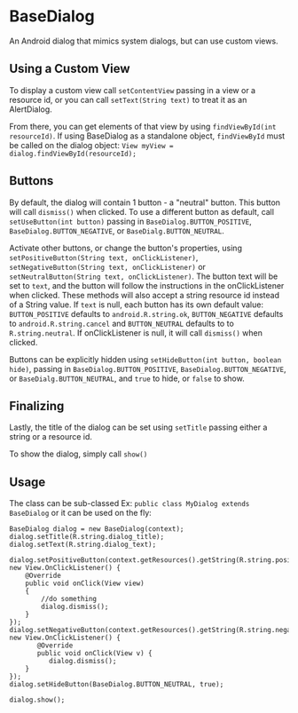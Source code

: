 # BaseDialog
An Android dialog that mimics system dialogs, but can use custom views.

## Using a Custom View

To display a custom view call `setContentView` passing in a view or a resource id, or you can call `setText(String text)` to treat it as an AlertDialog.

From there, you can get elements of that view by using `findViewById(int resourceId)`. If using BaseDialog as a standalone object, `findViewById` must be called on the dialog object: `View myView = dialog.findViewById(resourceId);`

## Buttons

By default, the dialog will contain 1 button - a "neutral" button. This button will call `dismiss()` when clicked. To use a different button as default, call `setUseButton(int button)` passing in `BaseDialog.BUTTON_POSITIVE`, `BaseDialog.BUTTON_NEGATIVE`, or `BaseDialg.BUTTON_NEUTRAL`.

Activate other buttons, or change the button's properties, using `setPositiveButton(String text, onClickListener)`, `setNegativeButton(String text, onClickListener)` or `setNeutralButton(String text, onClickListener)`. The button text will be set to `text`, and the button will follow the instructions in the onClickListener when clicked. These methods will also accept a string resource id instead of a String value. If `text` is null, each button has its own default value: `BUTTON_POSITIVE` defaults to `android.R.string.ok`, `BUTTON_NEGATIVE` defaults to `android.R.string.cancel` and `BUTTON_NEUTRAL` defaults to to `R.string.neutral`. If onClickListener is null, it will call `dismiss()` when clicked.

Buttons can be explicitly hidden using `setHideButton(int button, boolean hide)`, passing in `BaseDialog.BUTTON_POSITIVE`, `BaseDialog.BUTTON_NEGATIVE`, or `BaseDialg.BUTTON_NEUTRAL`, and `true` to hide, or `false` to show.

## Finalizing

Lastly, the title of the dialog can be set using `setTitle` passing either a string or a resource id.

To show the dialog, simply call `show()`

## Usage

The class can be sub-classed Ex: `public class MyDialog extends BaseDialog`
or it can be used on the fly:

    BaseDialog dialog = new BaseDialog(context);
    dialog.setTitle(R.string.dialog_title);
    dialog.setText(R.string.dialog_text);
    
    dialog.setPositiveButton(context.getResources().getString(R.string.positive_label), new View.OnClickListener() {
        @Override
        public void onClick(View view)
        {
            //do something
            dialog.dismiss();
        }
    });
    dialog.setNegativeButton(context.getResources().getString(R.string.negative_label), new View.OnClickListener() {
           @Override
           public void onClick(View v) {
              dialog.dismiss();
        }
    });
    dialog.setHideButton(BaseDialog.BUTTON_NEUTRAL, true);

    dialog.show();
